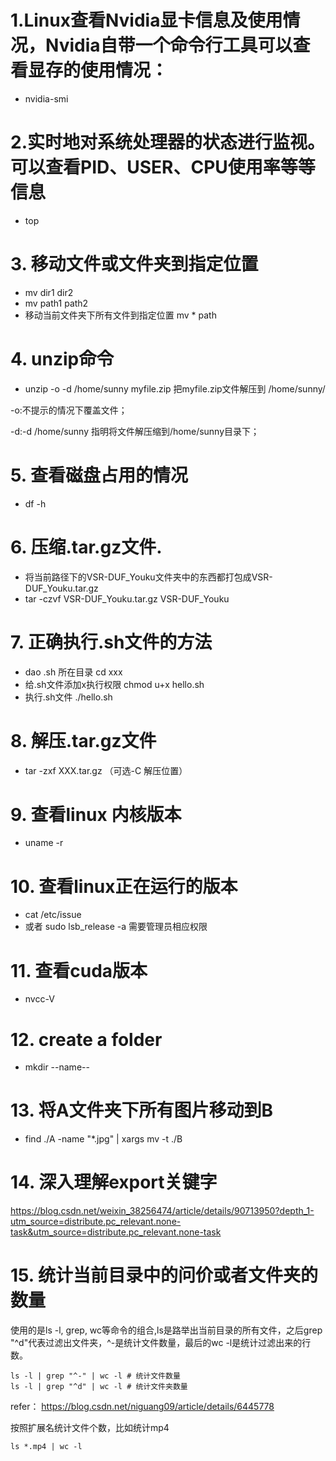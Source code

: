 # 1.Linux查看Nvidia显卡信息及使用情况，Nvidia自带一个命令行工具可以查看显存的使用情况：
* nvidia-smi

# 2.实时地对系统处理器的状态进行监视。可以查看PID、USER、CPU使用率等等信息
* top
# 3. 移动文件或文件夹到指定位置
* mv dir1 dir2
* mv path1 path2
* 移动当前文件夹下所有文件到指定位置 mv * path
# 4. unzip命令
* unzip -o -d /home/sunny myfile.zip
把myfile.zip文件解压到 /home/sunny/

-o:不提示的情况下覆盖文件；

-d:-d /home/sunny 指明将文件解压缩到/home/sunny目录下；
# 5. 查看磁盘占用的情况
* df -h
# 6. 压缩.tar.gz文件. 
* 将当前路径下的VSR-DUF_Youku文件夹中的东西都打包成VSR-DUF_Youku.tar.gz
* tar -czvf VSR-DUF_Youku.tar.gz VSR-DUF_Youku
# 7. 正确执行.sh文件的方法
* dao .sh 所在目录 cd xxx
* 给.sh文件添加x执行权限  chmod u+x hello.sh
* 执行.sh文件 ./hello.sh
# 8. 解压.tar.gz文件
* tar -zxf XXX.tar.gz （可选-C 解压位置）
# 9. 查看linux 内核版本
* uname -r
# 10. 查看linux正在运行的版本
* cat /etc/issue
* 或者 sudo lsb_release -a 需要管理员相应权限
# 11. 查看cuda版本
* nvcc-V
# 12. create a folder
* mkdir --name--
# 13. 将A文件夹下所有图片移动到B
* find ./A -name "*.jpg" | xargs mv -t ./B

# 14. 深入理解export关键字
https://blog.csdn.net/weixin_38256474/article/details/90713950?depth_1-utm_source=distribute.pc_relevant.none-task&utm_source=distribute.pc_relevant.none-task

# 15. 统计当前目录中的问价或者文件夹的数量
使用的是ls -l, grep, wc等命令的组合,ls是路举出当前目录的所有文件，之后grep "^d"代表过滤出文件夹，^-是统计文件数量，最后的wc -l是统计过滤出来的行数。
```shell
ls -l | grep "^-" | wc -l # 统计文件数量
ls -l | grep "^d" | wc -l # 统计文件夹数量
```
refer： https://blog.csdn.net/niguang09/article/details/6445778

按照扩展名统计文件个数，比如统计mp4
```shell
ls *.mp4 | wc -l
```

